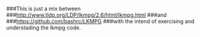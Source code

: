 ###This is just a mix between 
###http://www.tldp.org/LDP/lkmpg/2.6/html/lkmpg.html 
###and 
###https://github.com/bashrc/LKMPG
###with the intend of exercising and understading the lkmpg code.

